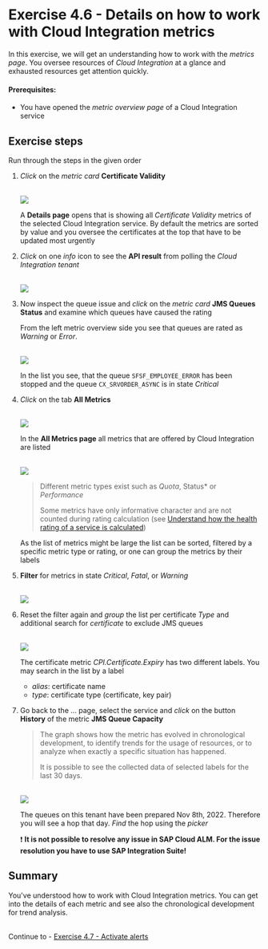 # Exercise 4.6 - Details on how to work with Cloud Integration metrics

In this exercise, we will get an understanding how to work with the *metrics page*. You oversee resources of *Cloud Integration* at a glance and exhausted resources get attention quickly.

#### Prerequisites:

- You have opened the *metric overview page* of a Cloud Integration service

## Exercise steps

Run through the steps in the given order

1. *Click* on the *metric card* **Certificate Validity**

   <br>![](/exercises/ex4/images/HMMetricOverviewCertificateDetails.png)   
   
   A **Details page** opens that is showing all *Certificate Validity* metrics of the selected Cloud Integration service. By default the metrics are sorted by value and you oversee the certificates at the top that have to be updated most urgently
   
2. *Click* on one *info* icon to see the **API result** from polling the *Cloud Integration tenant*

   <br>![](/exercises/ex4/images/HMMetricCertificateInfo.png)   
   
3. Now inspect the queue issue and *click* on the *metric card* **JMS Queues Status** and examine which queues have caused the rating

   From the left metric overview side you see that queues are rated as *Warning* or *Error*. 
        
   <br>![](/exercises/ex4/images/HMMetricQueueIssue.png)
   
   In the list you see, that the queue `SFSF_EMPLOYEE_ERROR` has been stopped and the queue `CX_SRVORDER_ASYNC` is in state *Critical*

4. *Click* on the tab **All Metrics**

   <br>![](/exercises/ex4/images/HMSwitchToAllMetrics.png)   

   In the **All Metrics page** all metrics that are offered by Cloud Integration are listed 

   <br>![](/exercises/ex4/images/HMCIMetrics.png)
   
   >
   > Different metric types exist such as *Quota*, Status* or *Performance* 
   >
   > Some metrics have only informative character and are not counted during rating calculation (see [Understand how the health rating of a service is calculated](/exercises/ex4/ex44))
   >
   
    As the list of metrics might be large the list can be sorted, filtered by a specific metric type or rating, or one can group the metrics by their labels

5. **Filter** for metrics in state *Critical*, *Fatal*, or *Warning*

   <br>![](/exercises/ex4/images/HMMetricsFilterData.png)   
   
6. Reset the filter again and *group* the list per certificate *Type* and additional search for *certificate* to exclude JMS queues

   <br>![](/exercises/ex4/images/HMMetricsGroupPerCertificateType.png)
   
   The certificate metric *CPI.Certificate.Expiry* has two different labels. You may search in the list by a label
   
   - *alias*: certificate name
   - *type*: certificate type (certificate, key pair) 
   
7. Go back to the ... page, select the    service and *click* on the button **History** of the metric **JMS Queue Capacity**

    >
    > The graph shows how the metric has evolved in chronological development, to identify trends for the usage of resources, or to analyze when exactly a specific situation has happened. 
    > 
    > It is possible to see the collected data of selected labels for the last 30 days. 
    >

    <br>![](/exercises/ex4/images/HMMetricCapacityHistory.png)
    
    The queues on this tenant have been prepared Nov 8th, 2022. Therefore you will see a hop that day. *Find* the hop using the *picker*
    
     :heavy_exclamation_mark: **It is not possible to resolve any issue in SAP Cloud ALM. For the issue resolution you have to use SAP Integration Suite!**
    
## Summary

You've understood how to work with Cloud Integration metrics. You can get into the details of each metric and see also the chronological development for trend analysis.

<br>Continue to - [Exercise 4.7 - Activate alerts](/exercises/ex4/ex47/)
